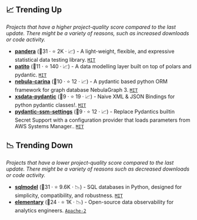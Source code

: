 ## 📈 Trending Up

_Projects that have a higher project-quality score compared to the last update. There might be a variety of reasons, such as increased downloads or code activity._

- <b><a href="https://github.com/unionai-oss/pandera">pandera</a></b> (🥇31 ·  ⭐ 2K · 📈) - A light-weight, flexible, and expressive statistical data testing library. <code><a href="http://bit.ly/34MBwT8">MIT</a></code>
- <b><a href="https://github.com/kolonialno/patito">patito</a></b> (🥇11 ·  ⭐ 140 · 📈) - A data modelling layer built on top of polars and pydantic. <code><a href="http://bit.ly/34MBwT8">MIT</a></code>
- <b><a href="https://github.com/nebula-contrib/nebula-carina">nebula-carina</a></b> (🥇10 ·  ⭐ 12 · 📈) - A pydantic based python ORM framework for graph database NebulaGraph 3. <code><a href="http://bit.ly/34MBwT8">MIT</a></code>
- <b><a href="https://github.com/tefra/xsdata-pydantic">xsdata-pydantic</a></b> (🥉9 ·  ⭐ 19 · 📈) - Naive XML & JSON Bindings for python pydantic classes!. <code><a href="http://bit.ly/34MBwT8">MIT</a></code>
- <b><a href="https://github.com/developmentseed/pydantic-ssm-settings">pydantic-ssm-settings</a></b> (🥈9 ·  ⭐ 12 · 📈) - Replace Pydantics builtin Secret Support with a configuration provider that loads parameters from AWS Systems Manager.. <code><a href="http://bit.ly/34MBwT8">MIT</a></code>

## 📉 Trending Down

_Projects that have a lower project-quality score compared to the last update. There might be a variety of reasons such as decreased downloads or code activity._

- <b><a href="https://github.com/tiangolo/sqlmodel">sqlmodel</a></b> (🥇31 ·  ⭐ 9.6K · 📉) - SQL databases in Python, designed for simplicity, compatibility, and robustness. <code><a href="http://bit.ly/34MBwT8">MIT</a></code>
- <b><a href="https://github.com/elementary-data/elementary">elementary</a></b> (🥇24 ·  ⭐ 1K · 📉) - Open-source data observability for analytics engineers. <code><a href="http://bit.ly/3nYMfla">Apache-2</a></code>


